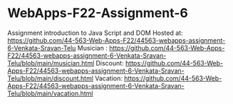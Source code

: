# WebApps-F22-Assignment-6
Assignment introduction to Java Script and DOM
Hosted at: https://github.com/44-563-Web-Apps-F22/44563-webapps-assignment-6-Venkata-Sravan-Telu
Musician : https://github.com/44-563-Web-Apps-F22/44563-webapps-assignment-6-Venkata-Sravan-Telu/blob/main/musician.html
Discount: https://github.com/44-563-Web-Apps-F22/44563-webapps-assignment-6-Venkata-Sravan-Telu/blob/main/discount.html
Vacation: https://github.com/44-563-Web-Apps-F22/44563-webapps-assignment-6-Venkata-Sravan-Telu/blob/main/vacation.html
